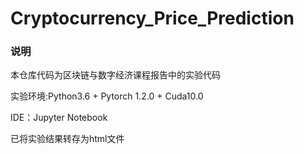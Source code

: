 # Cryptocurrency_Price_Prediction

### 说明
本仓库代码为区块链与数字经济课程报告中的实验代码


实验环境:Python3.6 + Pytorch 1.2.0 + Cuda10.0


IDE：Jupyter Notebook


已将实验结果转存为html文件

